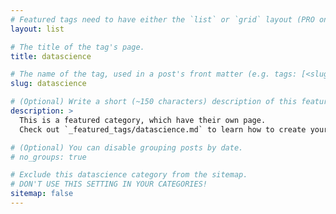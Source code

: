 ```yaml
---
# Featured tags need to have either the `list` or `grid` layout (PRO only).
layout: list

# The title of the tag's page.
title: datascience

# The name of the tag, used in a post's front matter (e.g. tags: [<slug>]).
slug: datascience

# (Optional) Write a short (~150 characters) description of this featured tag.
description: >
  This is a featured category, which have their own page.
  Check out `_featured_tags/datascience.md` to learn how to create your own.

# (Optional) You can disable grouping posts by date.
# no_groups: true

# Exclude this datascience category from the sitemap.
# DON'T USE THIS SETTING IN YOUR CATEGORIES!
sitemap: false
---
```

